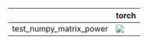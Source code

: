 |                         | torch                                                                                                                                                                  |
|:------------------------|:-----------------------------------------------------------------------------------------------------------------------------------------------------------------------|
| test_numpy_matrix_power | <a href="https://github.com/unifyai/ivy/actions/runs/3583520790" rel="noopener noreferrer" target="_blank"><img src=https://img.shields.io/badge/-success-success></a> |